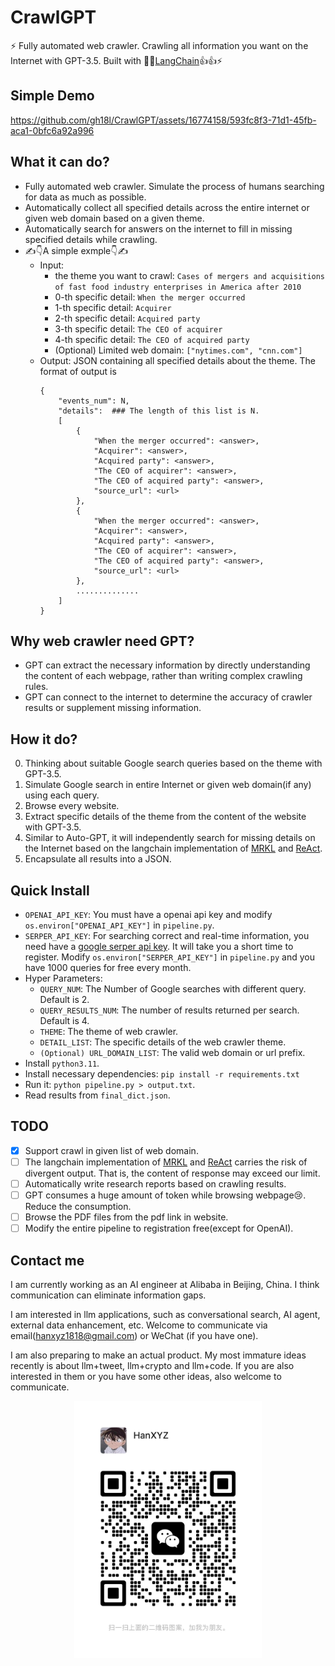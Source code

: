 # CrawlGPT

⚡ Fully automated web crawler. Crawling all information you want on the Internet with GPT-3.5. Built with 🦜️🔗[LangChain](https://github.com/hwchase17/langchain)👍👍⚡

## Simple Demo
https://github.com/gh18l/CrawlGPT/assets/16774158/593fc8f3-71d1-45fb-aca1-0bfc6a92a996

## What it can do?

- Fully automated web crawler. Simulate the process of humans searching for data as much as possible.
- Automatically collect all specified details across the entire internet or given web domain based on a given theme.
- Automatically search for answers on the internet to fill in missing specified details while crawling.
- ✍️👇A simple exmple👇✍️
    - Input: 
        - the theme you want to crawl: `Cases of mergers and acquisitions of fast food industry enterprises in America after 2010`
        - 0-th specific detail: `When the merger occurred`
        - 1-th specific detail: `Acquirer`
        - 2-th specific detail: `Acquired party`
        - 3-th specific detail: `The CEO of acquirer`
        - 4-th specific detail: `The CEO of acquired party`
        - (Optional) Limited web domain: `["nytimes.com", "cnn.com"]`
    - Output: JSON containing all specified details about the theme. The format of output is
        ```
        {
            "events_num": N,
            "details":  ### The length of this list is N.
            [ 
                {
                    "When the merger occurred": <answer>,
                    "Acquirer": <answer>,
                    "Acquired party": <answer>,
                    "The CEO of acquirer": <answer>,
                    "The CEO of acquired party": <answer>,
                    "source_url": <url>
                },
                {
                    "When the merger occurred": <answer>,
                    "Acquirer": <answer>,
                    "Acquired party": <answer>,
                    "The CEO of acquirer": <answer>,
                    "The CEO of acquired party": <answer>,
                    "source_url": <url>
                },
                ..............
            ]
        }
        ```

## Why web crawler need GPT?
- GPT can extract the necessary information by directly understanding the content of each webpage, rather than writing complex crawling rules.
- GPT can connect to the internet to determine the accuracy of crawler results or supplement missing information.

## How it do?

0. Thinking about suitable Google search queries based on the theme with GPT-3.5.
1. Simulate Google search in entire Internet or given web domain(if any) using each query.
2. Browse every website.
3. Extract specific details of the theme from the content of the website with GPT-3.5.
4. Similar to Auto-GPT, it will independently search for missing details on the Internet based on the langchain implementation of [MRKL](https://arxiv.org/abs/2205.00445) and [ReAct](https://arxiv.org/abs/2210.03629).
5. Encapsulate all results into a JSON.

## Quick Install

- `OPENAI_API_KEY`: You must have a openai api key and modify `os.environ["OPENAI_API_KEY"]` in `pipeline.py`.
- `SERPER_API_KEY`: For searching correct and real-time information, you need have a [google serper api key](https://serper.dev/). It will take you a short time to register. Modify `os.environ["SERPER_API_KEY"]` in `pipeline.py` and you have 1000 queries for free every month.
- Hyper Parameters:
    - `QUERY_NUM`: The Number of Google searches with different query. Default is 2.
    - `QUERY_RESULTS_NUM`: The number of results returned per search. Default is 4.
    - `THEME`: The theme of web crawler.
    - `DETAIL_LIST`: The specific details of the web crawler theme.
    - `(Optional) URL_DOMAIN_LIST`: The valid web domain or url prefix.
- Install `python3.11`.
- Install necessary dependencies: `pip install -r requirements.txt`
- Run it: `python pipeline.py > output.txt`.
- Read results from `final_dict.json`.


## TODO

- [x] Support crawl in given list of web domain.
- [ ] The langchain implementation of [MRKL](https://arxiv.org/abs/2205.00445) and [ReAct](https://arxiv.org/abs/2210.03629) carries the risk of divergent output. That is, the content of response may exceed our limit.
- [ ] Automatically write research reports based on crawling results.
- [ ] GPT consumes a huge amount of token while browsing webpage😢. Reduce the consumption.
- [ ] Browse the PDF files from the pdf link in website.
- [ ] Modify the entire pipeline to registration free(except for OpenAI).

## Contact me
I am currently working as an AI engineer at Alibaba in Beijing, China. I think communication can eliminate information gaps.

I am interested in llm applications, such as conversational search, AI agent, external data enhancement, etc. Welcome to communicate via email(hanxyz1818@gmail.com) or WeChat (if you have one).

I am also preparing to make an actual product. My most immature ideas recently is about llm+tweet, llm+crypto and llm+code. If you are also interested in them or you have some other ideas, also welcome to communicate.

<p align="center">
    <img src="./image/HanXYZ.jpg" width="300">
</p>

